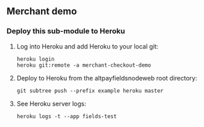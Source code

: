 ## Merchant demo

### Deploy this sub-module to Heroku

1.  Log into Heroku and add Heroku to your local git:

    ```
    heroku login
    heroku git:remote -a merchant-checkout-demo
    ```

2.  Deploy to Heroku from the altpayfieldsnodeweb root directory:

    ```
    git subtree push --prefix example heroku master
    ```

3.  See Heroku server logs:

    ```
    heroku logs -t --app fields-test
    ```

